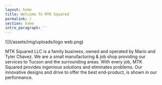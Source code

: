 ```yaml
---
layout: home
title: Welcome To MTK Squared
permalink: /
section: home
intro_paragraph: ''
---
```

![](/assets/img/uploads/logo web.png)



MTK Squared LLC is a family business, owned and operated by Mario and Tyler Chavez. We are a small manufacturing & job shop providing our services to Tucson and the surrounding areas. With every job, MTK Squared provides ingenious solutions and eliminates problems. Our innovative designs and drive to offer the best end-product, is shown in our performance.
